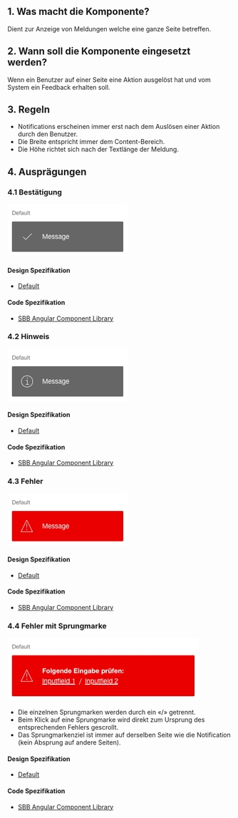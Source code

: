 ## 1. Was macht die Komponente?
Dient zur Anzeige von Meldungen welche eine ganze Seite betreffen.

## 2. Wann soll die Komponente eingesetzt werden? 
Wenn ein Benutzer auf einer Seite eine Aktion ausgelöst hat und vom System ein Feedback erhalten soll.

## 3. Regeln
* Notifications erscheinen immer erst nach dem Auslösen einer Aktion durch den Benutzer.
* Die Breite entspricht immer dem Content-Bereich.
* Die Höhe richtet sich nach der Textlänge der Meldung.

## 4. Ausprägungen
### 4.1 Bestätigung
![Darstellung der Komponente Notification zur Darstellung von Bestätigungsmeldungen](https://raw.githubusercontent.com/sbb-design-systems/design-system-website-documentation/master/documentation/components/notification/images/notification_confirmation.png 'class: image')

#### Design Spezifikation
* [Default](https://www.sketch.com/s/80f12b3b-58e5-4b4c-98cd-c553bae18db0/a/rvrL4A#Inspector)

#### Code Spezifikation
* [SBB Angular Component Library](https://sbb-angular.app.sbb.ch/latest/public/components/notification)

### 4.2 Hinweis
![Darstellung der Komponente Notification zur Darstellung von Hinweismeldungen](https://raw.githubusercontent.com/sbb-design-systems/design-system-website-documentation/master/documentation/components/notification/images/notification_information.png 'class: image')

#### Design Spezifikation
* [Default](https://www.sketch.com/s/80f12b3b-58e5-4b4c-98cd-c553bae18db0/a/ndDYMl#Inspector)

#### Code Spezifikation
* [SBB Angular Component Library](https://sbb-angular.app.sbb.ch/latest/public/components/notification)

### 4.3 Fehler 
![Darstellung der Komponente Notification zur Darstellung von Fehlermeldungen](https://raw.githubusercontent.com/sbb-design-systems/design-system-website-documentation/master/documentation/components/notification/images/notification_error.png 'class: image')

#### Design Spezifikation
* [Default](https://www.sketch.com/s/80f12b3b-58e5-4b4c-98cd-c553bae18db0/a/QJ1g7b#Inspector)

#### Code Spezifikation
* [SBB Angular Component Library](https://sbb-angular.app.sbb.ch/latest/public/components/notification)

### 4.4 Fehler mit Sprungmarke 
![Darstellung der Komponente Notification zur Darstellung von Fehlermeldungen mit zusätzlichen Sprungmarken](https://raw.githubusercontent.com/sbb-design-systems/design-system-website-documentation/master/documentation/components/notification/images/notification_link.png 'class: image')
* Die einzelnen Sprungmarken werden durch ein «/» getrennt.
* Beim Klick auf eine Sprungmarke wird direkt zum Ursprung des entsprechenden Fehlers gescrollt.
* Das Sprungmarkenziel ist immer auf derselben Seite wie die Notification (kein Absprung auf andere Seiten).

#### Design Spezifikation
* [Default](https://www.sketch.com/s/80f12b3b-58e5-4b4c-98cd-c553bae18db0/a/xDQ8E0#Inspector)

#### Code Spezifikation
* [SBB Angular Component Library](https://sbb-angular.app.sbb.ch/latest/public/components/notification)